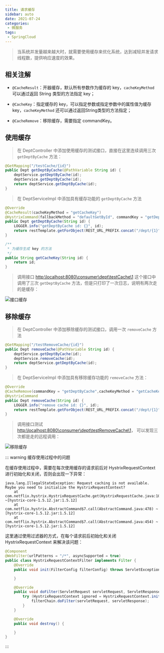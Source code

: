 ```yaml
---
title: 请求缓存
sidebar: auto
date: 2021-07-24
categories:
 - 微服务
tags:
 - SpringCloud
---
```


> 当系统并发量越来越大时，就需要使用缓存来优化系统，达到减轻并发请求线程数，提供响应速度的效果。

## 相关注解

* `@CacheResult`：开器缓存，默认所有参数作为缓存的 key，`cacheKeyMethod` 可以通过返回 String 类型的方法指定 key；

* `@CacheKey`：指定缓存的 key，可以指定参数或指定参数中的属性值为缓存 key，`cacheKeyMethod` 还可以通过返回String类型的方法指定；

* `@CacheRemove`：移除缓存，需要指定 commandKey。

## 使用缓存

> 在 DeptController 中添加使用缓存的测试接口，直接在这里连续调用三次 `getDeptByCache` 方法：

```java 
@GetMapping("/testCache/{id}")
public Dept getDeptByCache(@PathVariable String id) {
    deptService.getDeptByCache(id);
    deptService.getDeptByCache(id);
    return deptService.getDeptByCache(id);
}
```

> 在 DeptServiceImpl 中添加具有缓存功能的 `getDeptByCache` 方法

```java 
@Override
@CacheResult(cacheKeyMethod = "getCacheKey")
@HystrixCommand(fallbackMethod = "defaultGetById", commandKey = "getDeptByCache")
public Dept getDeptByCache(String id) {
    LOGGER.info("getDeptByCache id: {}", id);
    return restTemplate.getForObject(REST_URL_PREFIX.concat("/dept/{1}"), Dept.class, id);
}

/**
 * 为缓存生成 key 的方法
 */
public String getCacheKey(String id) {
    return id;
}
```

> 调用接口 <a href='http:\\localhost:8080\consumer\dept\testCache\1'>http:\\localhost:8080\consumer\dept\testCache\1</a>
> 这个接口中调用了三次 `getDeptByCache` 方法，但是只打印了一次日志，说明有两次走的是缓存：

<img :src="$withBase('/img/microservice/hystrix/接口缓存.png')" alt="接口缓存" >

## 移除缓存

> 在 DeptController 中添加移除缓存的测试接口，调用一次 `removeCache` 方法

```java
@GetMapping("/testRemoveCache/{id}")
public Dept removeCache(@PathVariable String id) {
    deptService.getDeptByCache(id);
    deptService.removeCache(id);
    return deptService.getDeptByCache(id);
}
```

> 在 DeptServiceImpl 中添加具有移除缓存功能的 `removeCache` 方法：

```java 
@Override
@CacheRemove(commandKey = "getDeptByCache",cacheKeyMethod = "getCacheKey")
@HystrixCommand
public Dept removeCache(String id) {
    LOGGER.info("remove cache id: {}", id);
    return restTemplate.getForObject(REST_URL_PREFIX.concat("/dept/{1}"), Dept.class, id);
}
```

> 调用接口测试 <a href='http:\\localhost:8080\consumer\dept\testRemoveCache\1'>http:\\localhost:8080\consumer\dept\testRemoveCache\1</a>，
> 可以发现三次都是走的远程调用：

<img :src="$withBase('/img/microservice/hystrix/移除缓存.png')" alt="移除缓存" >

::: warning 缓存使用过程中的问题 

在缓存使用过程中，需要在每次使用缓存的请求前后对 HystrixRequestContext 进行初始化和关闭，否则会出现一下异常：

```shell
java.lang.IllegalStateException: Request caching is not available. Maybe you need to initialize the HystrixRequestContext?
	at com.netflix.hystrix.HystrixRequestCache.get(HystrixRequestCache.java:104) ~[hystrix-core-1.5.12.jar:1.5.12]
	at com.netflix.hystrix.AbstractCommand$7.call(AbstractCommand.java:478) ~[hystrix-core-1.5.12.jar:1.5.12]
	at com.netflix.hystrix.AbstractCommand$7.call(AbstractCommand.java:454) ~[hystrix-core-1.5.12.jar:1.5.12]
```

这里通过使用过滤器的方式，在每个请求前后初始化和关闭 HystrixRequestContext 来解决该问题：

```java
@Component
@WebFilter(urlPatterns = "/*", asyncSupported = true)
public class HystrixRequestContextFilter implements Filter {
    @Override
    public void init(FilterConfig filterConfig) throws ServletException {

    }

    @Override
    public void doFilter(ServletRequest servletRequest, ServletResponse servletResponse, FilterChain filterChain) throws IOException, ServletException {
        try (HystrixRequestContext ignored = HystrixRequestContext.initializeContext()) {
            filterChain.doFilter(servletRequest, servletResponse);
        }
    }

    @Override
    public void destroy() {

    }
}
```

:::


